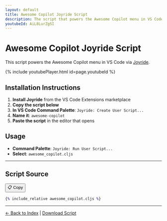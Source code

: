 ```yaml
---
layout: default
title: Awesome Copilot Joyride Script
description: The script that powers the Awesome Copilot menu in VS Code via Joyride, providing easy access to GitHub Copilot instructions, prompts, and chat modes.
youtubeId: AiL8LurZgSI
---
```


# Awesome Copilot Joyride Script

This script powers the Awesome Copilot menu in VS Code via [Joyride](https://github.com/BetterThanTomorrow/joyride).

{% include youtubePlayer.html id=page.youtubeId %}

## Installation Instructions

1. **Install Joyride** from the VS Code Extensions marketplace
2. **Copy the script below**
3. **In VS Code Command Palette**: `Joyride: Create User Script...`
4. **Name it**: `awesome-copilot`
5. **Paste the script** in the editor that opens

## Usage

- **Command Palette**: `Joyride: Run User Script...`
- **Select**: `awesome_copilot.cljs`

---

## Script Source

<button class="copy-button" onclick="copyScript()" id="copy-btn">📋 Copy</button>

```clojure
{% include_relative awesome_copilot.cljs %}
```

<script>
async function copyScript() {
  const button = document.getElementById('copy-btn');
  const codeBlock = document.querySelector('pre code');
  
  try {
    await navigator.clipboard.writeText(codeBlock.textContent);
    button.textContent = '✅ Copied!';
    button.classList.add('copied');
    
    setTimeout(() => {
      button.textContent = '📋 Copy';
      button.classList.remove('copied');
    }, 2000);
  } catch (err) {
    button.textContent = '❌ Failed';
    setTimeout(() => {
      button.textContent = '📋 Copy';
    }, 2000);
  }
}
</script>

---

[← Back to Index](index.html) | [Download Script](awesome_copilot.cljs)
